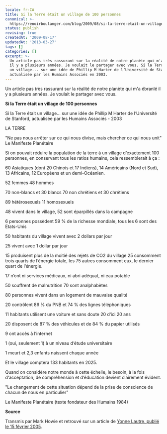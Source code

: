```yaml
---
locale: fr-CA
title: Si la Terre était un village de 100 personnes
canonical: >-
  https://renoirboulanger.com/blog/2009/08/si-la-terre-etait-un-village-de-100-personnes/
status: publish
revising: true
createdAt: '2009-08-17'
updatedAt: '2013-03-27'
tags: []
categories: []
excerpt: >-
  Un article pas très rassurant sur la réalité de notre planète qui m'a ébranlé
  il y a plusieurs années. Je voulait le partager avec vous. Si la Terre était
  un village... sur une idée de Phillip M Harter de l‘Université de Stanford,
  actualisée par les Humains Associés en 2003.
---
```


Un article pas très rassurant sur la réalité de notre planète qui m'a ébranlé il y a plusieurs années. Je voulait le partager avec vous.

<strong>Si la Terre était un village de 100 personnes</strong>

Si la Terre était un village... sur une idée de Phillip M Harter de l‘Université de Stanford, actualisée par les Humains Associés - 2003
<!--more-->
LA TERRE

"Ne pas nous arrêter sur ce qui nous divise, mais chercher ce qui nous unit" Le Manifeste Planétaire

Si on pouvait réduire la population de la terre à un village d‘exactement 100 personnes, en conservant tous les ratios humains, cela ressemblerait à ça :

60 Asiatiques (dont 20 Chinois et 17 Indiens), 14 Américains (Nord et Sud), 13 Africains, 12 Européens et un demi-Océanien.

52 femmes 48 hommes

70 non-blancs et 30 blancs 70 non chrétiens et 30 chrétiens

89 hétérosexuels 11 homosexuels

48 vivent dans le village, 52 sont éparpillés dans la campagne

6 personnes possèdent 59 % de la richesse mondiale, tous les 6 sont des Etats-Unis

50 habitants du village vivent avec 2 dollars par jour

25 vivent avec 1 dollar par jour

15 produisent plus de la moitié des rejets de CO2 du village 25 consomment trois quarts de l‘énergie totale, les 75 autres consomment eux, le dernier quart de l‘énergie.

17 n‘ont ni services médicaux, ni abri adéquat, ni eau potable

50 souffrent de malnutrition 70 sont analphabètes

80 personnes vivent dans un logement de mauvaise qualité

20 contrôlent 86 % du PNB et 74 % des lignes téléphoniques

11 habitants utilisent une voiture et sans doute 20 d‘ici 20 ans

20 disposent de 87 % des véhicules et de 84 % du papier utilisés

9 ont accès à l‘internet

1 (oui, seulement 1) à un niveau d‘étude universitaire

1 meurt et 2,3 enfants naissent chaque année

Et le village comptera 133 habitants en 2025.

Quand on considère notre monde à cette échelle, le besoin, à la fois d‘acceptation, de compréhension et d‘éducation devient clairement évident.

"Le changement de cette situation dépend de la prise de conscience de chacun de nous en particulier"

Le Manifeste Planétaire (texte fondateur des Humains 1984)

<strong>Source</strong>

Transmis <span>par</span> Mark Howie et retrouvé sur un article de <a href="http://yonne.lautre.net/spip.php?article1064">Yonne Lautre, publié le 15 février 2005</a>.
